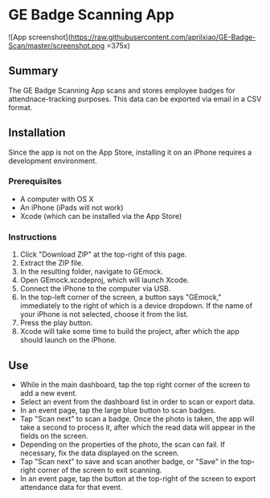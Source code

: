 # GE Badge Scanning App
![App screenshot](https://raw.githubusercontent.com/aprilxiao/GE-Badge-Scan/master/screenshot.png =375x)

## Summary
The GE Badge Scanning App scans and stores employee badges for attendnace-tracking purposes. This data can be exported via email in a CSV format.

## Installation
Since the app is not on the App Store, installing it on an iPhone requires a development environment.

### Prerequisites
* A computer with OS X
* An iPhone (iPads will not work)
* Xcode (which can be installed via the App Store)

### Instructions
1. Click "Download ZIP" at the top-right of this page.
2. Extract the ZIP file.
3. In the resulting folder, navigate to GEmock.
4. Open GEmock.xcodeproj, which will launch Xcode.
5. Connect the iPhone to the computer via USB.
6. In the top-left corner of the screen, a button says "GEmock," immediately to the right of which is a device dropdown. If the name of your iPhone is not selected, choose it from the list.
7. Press the play button.
8. Xcode will take some time to build the project, after which the app should launch on the iPhone.

## Use
* While in the main dashboard, tap the top right corner of the screen to add a new event.
* Select an event from the dashboard list in order to scan or export data.
* In an event page, tap the large blue button to scan badges.
* Tap "Scan next" to scan a badge. Once the photo is taken, the app will take a second to process it, after which the read data will appear in the fields on the screen.
* Depending on the properties of the photo, the scan can fail. If necessary, fix the data displayed on the screen.
* Tap "Scan next" to save and scan another badge, or "Save" in the top-right corner of the screen to exit scanning.
* In an event page, tap the button at the top-right of the screen to export attendance data for that event.
